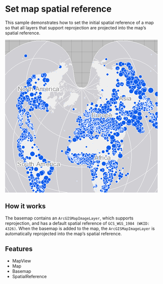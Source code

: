 # Set map spatial reference

This sample demonstrates how to set the initial spatial reference of a map so that all layers that support reprojection are projected into the map’s spatial reference.

![](screenshot.png) 

## How it works

The basemap contains an `ArcGISMapImageLayer`, which supports reprojection, and has a default spatial reference of `GCS_WGS_1984 (WKID: 4326)`. 
When the basemap is added to the map, the `ArcGISMapImageLayer` is automatically reprojected into the map’s spatial reference.

## Features

- MapView
- Map
- Basemap
- SpatialReference

